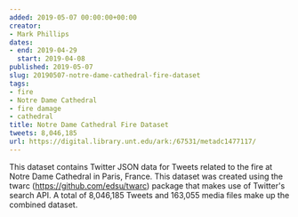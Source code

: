 ```yaml
---
added: 2019-05-07 00:00:00+00:00
creator:
- Mark Phillips
dates:
- end: 2019-04-29
  start: 2019-04-08
published: 2019-05-07
slug: 20190507-notre-dame-cathedral-fire-dataset
tags:
- fire
- Notre Dame Cathedral
- fire damage
- cathedral
title: Notre Dame Cathedral Fire Dataset
tweets: 8,046,185
url: https://digital.library.unt.edu/ark:/67531/metadc1477117/
---
```


This dataset contains Twitter JSON data for Tweets related to the fire at  Notre Dame Cathedral in Paris, France. This dataset was created using the twarc  (https://github.com/edsu/twarc) package that makes use of Twitter's search API.  A total of 8,046,185 Tweets and 163,055 media files make up the combined dataset. 
